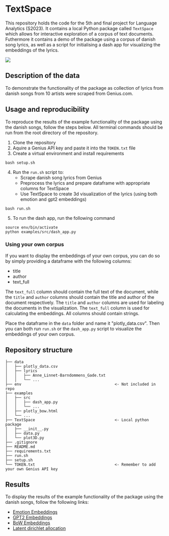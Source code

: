 # TextSpace
This repository holds the code for the 5th and final project for Language Analytics (S2023). It contains a local Python package called `TextSpace` which allows for interactive exploration of a corpus of text documents. Futhermore it contains a demo of the package using a corpus of danish song lyrics, as well as a script for initialising a dash app for visualizing the embeddings of the lyrics.

![](examples/example.gif)
## Description of the data
To demonstrate the functionality of the package as collection of lyrics from danish songs from 10 artists were scraped from Genius.com.

## Usage and reproducibility
To reproduce the results of the example functionality of the package using the danish songs, follow the steps below. All terminal commands should be run from the root directory of the repository.

1. Clone the repository
2. Aquire a Genius API key and paste it into the `TOKEN.txt` file
3. Create a virtual environment and install requirements
```
bash setup.sh
```
4. Run the `run.sh` script to:
    - Scrape danish song lyrics from Genius
    - Preprocess the lyrics and prepare dataframe with appropriate columns for TextSpace
    - Use TextSpace to create 3d visualization of the lyrics (using both emotion and gpt2 embeddings)
```
bash run.sh
```

5. To run the dash app, run the following command
```
source env/bin/activate
python examples/src/dash_app.py
```


### Using your own corpus
If you want to display the embeddings of your own corpus, you can do so by simply providing a dataframe with the following columns:
- title
- author
- text_full

The `text_full` column should contain the full text of the document, while the `title` and `author` columns should contain the title and author of the document respectively. The `title` and `author` columns are used for labeling the documents in the visualization. The `text_full` column is used for calculating the embeddings. All columns should contain strings.

Place the dataframe in the `data` folder and name it "plotly_data.csv". Then you can both run `run.sh` or the `dash_app.py` script to visualize the embeddings of your own corpus.

## Repository structure
```
├── data 
│   ├── plotly_data.csv
│   ├── lyrics
│   │   ├── Anne_Linnet-Barndommens_Gade.txt
│   │   └── ...
├── env                                         <- Not included in repo
├── examples
│   ├── src
│   │   ├── dash_app.py
│   │   └── ...
│   ├── plotly_bow.html
│   └── ...
├── TextSpace                                   <- Local python package
│   ├── __init__.py
│   ├── data.py
│   └── plot3D.py
├── .gitignore
├── README.md
├── requirements.txt
├── run.sh
├── setup.sh
└── TOKEN.txt                                   <- Remember to add your own Genius API key

```


## Results
To display the results of the example functionality of the package using the danish songs, follow the following links:
- [Emotion Embeddings](http://htmlpreview.github.io/?https://github.com/laurabpaulsen/text_space/blob/main/examples/plotly_emotion.html)
- [GPT2 Embeddings](http://htmlpreview.github.io/?https://github.com/laurabpaulsen/text_space/blob/main/examples/plotly_gpt2.html)
- [BoW Embeddings](http://htmlpreview.github.io/?https://github.com/laurabpaulsen/text_space/blob/main/examples/plotly_bow.html)
- [Latent dirichlet allocation](http://htmlpreview.github.io/??https://github.com/laurabpaulsen/text_space/blob/main/examples/plotly_topic.html)
